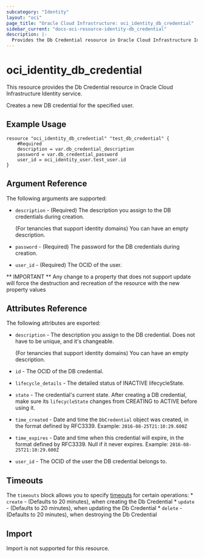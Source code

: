 ```yaml
---
subcategory: "Identity"
layout: "oci"
page_title: "Oracle Cloud Infrastructure: oci_identity_db_credential"
sidebar_current: "docs-oci-resource-identity-db_credential"
description: |-
  Provides the Db Credential resource in Oracle Cloud Infrastructure Identity service
---
```


# oci_identity_db_credential
This resource provides the Db Credential resource in Oracle Cloud Infrastructure Identity service.

Creates a new DB credential for the specified user.


## Example Usage

```hcl
resource "oci_identity_db_credential" "test_db_credential" {
	#Required
	description = var.db_credential_description
	password = var.db_credential_password
	user_id = oci_identity_user.test_user.id
}
```

## Argument Reference

The following arguments are supported:

* `description` - (Required) The description you assign to the DB credentials during creation.

	(For tenancies that support identity domains) You can have an empty description. 
* `password` - (Required) The password for the DB credentials during creation. 
* `user_id` - (Required) The OCID of the user.


** IMPORTANT **
Any change to a property that does not support update will force the destruction and recreation of the resource with the new property values

## Attributes Reference

The following attributes are exported:

* `description` - The description you assign to the DB credential. Does not have to be unique, and it's changeable.

	(For tenancies that support identity domains) You can have an empty description. 
* `id` - The OCID of the DB credential.
* `lifecycle_details` - The detailed status of INACTIVE lifecycleState.
* `state` - The credential's current state. After creating a DB credential, make sure its `lifecycleState` changes from CREATING to ACTIVE before using it. 
* `time_created` - Date and time the `DbCredential` object was created, in the format defined by RFC3339.  Example: `2016-08-25T21:10:29.600Z` 
* `time_expires` - Date and time when this credential will expire, in the format defined by RFC3339. Null if it never expires.  Example: `2016-08-25T21:10:29.600Z` 
* `user_id` - The OCID of the user the DB credential belongs to.

## Timeouts

The `timeouts` block allows you to specify [timeouts](https://registry.terraform.io/providers/oracle/oci/latest/docs/guides/changing_timeouts) for certain operations:
	* `create` - (Defaults to 20 minutes), when creating the Db Credential
	* `update` - (Defaults to 20 minutes), when updating the Db Credential
	* `delete` - (Defaults to 20 minutes), when destroying the Db Credential


## Import

Import is not supported for this resource.

